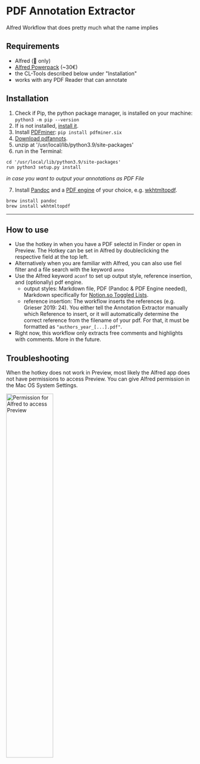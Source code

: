 # PDF Annotation Extractor
Alfred Workflow that does pretty much what the name implies

## Requirements
- Alfred (🍏️ only)
- [Alfred Powerpack](https://www.alfredapp.com/shop/) (~30€)
- the CL-Tools described below under "Installation"
- works with any PDF Reader that can annotate

## Installation
1) Check if Pip, the python package manager, is installed on your machine: `python3 -m pip --version`
2) If is not installed, [install it](https://pip.pypa.io/en/stable/installing/#installing-with-get-pip-py).
3) Install [PDFminer](https://github.com/pdfminer/pdfminer.six): `pip install pdfminer.six`
4) [Download pdfannots](https://github.com/0xabu/pdfannots/archive/refs/heads/master.zip).
5) unzip at '/usr/local/lib/python3.9/site-packages'
6) run in the Terminal:
```
cd '/usr/local/lib/python3.9/site-packages'
run python3 setup.py install 
```
*in case you want to output your annotations as PDF File*

7) Install [Pandoc](https://pandoc.org/installing.html) and a [PDF engine](https://pandoc.org/MANUAL.html#option--pdf-engine) of your choice, e.g. [wkhtmltopdf](https://wkhtmltopdf.org/).
```
brew install pandoc
brew install wkhtmltopdf
```
----

## How to use
- Use the hotkey in when you have a PDF selectd in Finder or open in Preview. The Hotkey can be set in Alfred by doubleclicking the respective field at the top left.
- Alternatively when you are familiar with Alfred, you can also use fiel filter and a file search with the keyword `anno`
- Use the Alfred keyword `aconf` to set up output style, reference insertion, and (optionally) pdf engine.
  - output styles: Markdown file, PDF (Pandoc & PDF Engine needed), Markdown specifically for [Notion.so Toggled Lists](https://www.notion.so/Toggles-c720af26b4bd4789b736c140b2dc73fe).
  - reference insertion: The workflow inserts the references (e.g. Grieser 2019: 24). You either tell the Annotation Extractor manually which Reference to insert, or it will automatically determine the correct reference from the filename of your pdf. For that, it must be formatted as `"authors_year_[...].pdf"`.
- Right now, this workflow only extracts free comments and highlights with comments. More in the future.

## Troubleshooting 
When the hotkey does not work in Preview, most likely the Alfred app does not have permissions to access Preview. You can give Alfred permission in the Mac OS System Settings.

<img src="https://i.imgur.com/ylGDs2f.png" alt="Permission for Alfred to access Preview" width=50% height=50%> 

